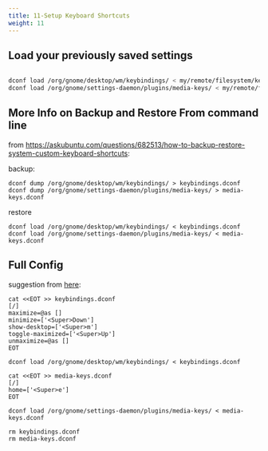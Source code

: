 ```yaml
---
title: 11-Setup Keyboard Shortcuts
weight: 11
---
```


## Load your previously saved settings

```bash

dconf load /org/gnome/desktop/wm/keybindings/ < my/remote/filesystem/keybindings.dconf
dconf load /org/gnome/settings-daemon/plugins/media-keys/ < my/remote/filesystem/media-keys.dconf
```

## More Info on Backup and Restore From command line

from <https://askubuntu.com/questions/682513/how-to-backup-restore-system-custom-keyboard-shortcuts>:

backup:
```
dconf dump /org/gnome/desktop/wm/keybindings/ > keybindings.dconf
dconf dump /org/gnome/settings-daemon/plugins/media-keys/ > media-keys.dconf
```

restore

```
dconf load /org/gnome/desktop/wm/keybindings/ < keybindings.dconf
dconf load /org/gnome/settings-daemon/plugins/media-keys/ < media-keys.dconf
```


## Full Config

suggestion from [here](https://unix.stackexchange.com/questions/77277/how-to-append-multiple-lines-to-a-file):

```
cat <<EOT >> keybindings.dconf
[/]
maximize=@as []
minimize=['<Super>Down']
show-desktop=['<Super>m']
toggle-maximized=['<Super>Up']
unmaximize=@as []
EOT

dconf load /org/gnome/desktop/wm/keybindings/ < keybindings.dconf

cat <<EOT >> media-keys.dconf
[/]
home=['<Super>e']
EOT

dconf load /org/gnome/settings-daemon/plugins/media-keys/ < media-keys.dconf

rm keybindings.dconf
rm media-keys.dconf
```
